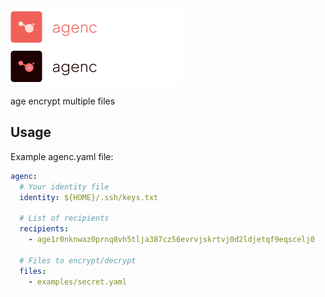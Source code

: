 <img src="./assets/chocops-agenc-dark.png#gh-dark-mode-only" alt="agenc" width="275" />
<img src="./assets/chocops-agenc-light.png#gh-light-mode-only" alt="agenc" width="275" />

age encrypt multiple files

## Usage

Example agenc.yaml file:

```yaml
agenc:
  # Your identity file
  identity: ${HOME}/.ssh/keys.txt

  # List of recipients
  recipients:
    - age1r0nknwaz0prnq8vh5tlja387cz56evrvjskrtvj0d2ldjetqf9eqscelj0

  # Files to encrypt/decrypt
  files:
    - examples/secret.yaml
```
